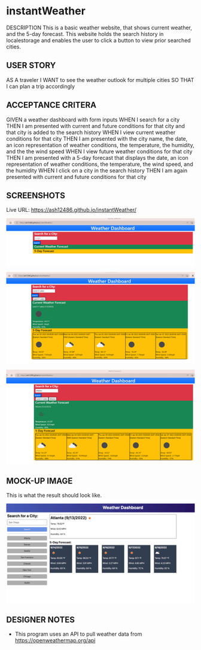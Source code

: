 # instantWeather

DESCRIPTION
This is a basic weather website, that shows current weather, and the 5-day forecast. This website holds the search history in localestorage and enables the user to click a button to view prior searched cities.

## USER STORY
AS A traveler
I WANT to see the weather outlook for multiple cities
SO THAT I can plan a trip accordingly

## ACCEPTANCE CRITERA
GIVEN a weather dashboard with form inputs
WHEN I search for a city
THEN I am presented with current and future conditions for that city and that city is added to the search history
WHEN I view current weather conditions for that city
THEN I am presented with the city name, the date, an icon representation of weather conditions, the temperature, the humidity, and the the wind speed
WHEN I view future weather conditions for that city
THEN I am presented with a 5-day forecast that displays the date, an icon representation of weather conditions, the temperature, the wind speed, and the humidity
WHEN I click on a city in the search history
THEN I am again presented with current and future conditions for that city

## SCREENSHOTS
Live URL: https://ash12486.github.io/instantWeather/

![Homepage](./Assets/Images/homepage.png)

![SearchedCity1](./Assets/Images/SearchedCity1.png)

![SearchedCity2](./Assets/Images/SearchedCity2.png)

## MOCK-UP IMAGE
This is what the result should look like.

![mock-up](./Assets/Images/mock-up.png)

## DESIGNER NOTES
- This program uses an API to pull weather data from https://openweathermap.org/api

